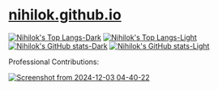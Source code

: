 # [nihilok.github.io](https://nihilok.github.io)

[![Nihilok's Top Langs-Dark](https://github-readme-stats.vercel.app/api/top-langs/?username=nihilok&layout=compact&hide=tex&show_icons=true&theme=dark#gh-dark-mode-only)](https://github.com/anuraghazra/github-readme-stats#gh-dark-mode-only)
[![Nihilok's Top Langs-Light](https://github-readme-stats.vercel.app/api/top-langs/?username=nihilok&layout=compact&hide=tex&show_icons=true&theme=default#gh-light-mode-only)](https://github.com/anuraghazra/github-readme-stats#gh-light-mode-only)
[![Nihilok's GitHub stats-Dark](https://github-readme-stats.vercel.app/api?username=nihilok&hide_title=true&hide_rank=true&show_icons=true&theme=dark#gh-dark-mode-only)](https://github.com/anuraghazra/github-readme-stats#gh-dark-mode-only)
[![Nihilok's GitHub stats-Light](https://github-readme-stats.vercel.app/api?username=nihilok&hide_title=true&hide_rank=true&show_icons=true&theme=default#gh-light-mode-only)](https://github.com/anuraghazra/github-readme-stats#gh-light-mode-only)

Professional Contributions:

[![Screenshot from 2024-12-03 04-40-22](https://github.com/user-attachments/assets/d212ff9c-71f9-4014-86f6-53632a43d67b)](https://github.com/mikejar)
